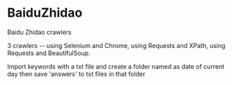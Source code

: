 # BaiduZhidao
Baidu Zhidao crawlers


3 crawlers -- using Selenium and Chrome, using Requests and XPath, using Requests and BeautifulSoup.


Import keywords with a txt file and create a folder named as date of current day then save 'answers' to txt files in that folder
